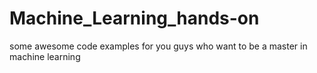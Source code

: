# Machine_Learning_hands-on
some awesome code examples for you guys who want to be a master in machine learning 
